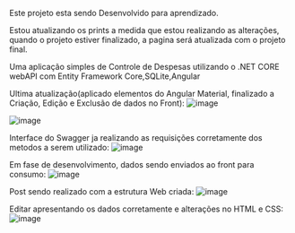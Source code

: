 Este projeto esta sendo Desenvolvido para aprendizado.

Estou atualizando os prints a medida que estou realizando as alterações, quando o projeto estiver finalizado, a pagina será atualizada com o projeto final.

Uma aplicação simples de Controle de Despesas utilizando o .NET CORE webAPI com Entity Framework Core,SQLite,Angular

Ultima atualização(aplicado elementos do Angular Material, finalizado a Criação, Edição e Exclusão de dados no Front):
![image](https://github.com/gustavohccampos/ControleFinanceiro/assets/53590418/ecfd2663-26fb-4f90-9bc7-45f85a8d7930)

![image](https://github.com/gustavohccampos/ControleFinanceiro/assets/53590418/50c0f5e3-cf09-4abb-82cb-84119e352e3a)




Interface do Swagger ja realizando as requisições corretamente dos metodos a serem utilizado:
![image](https://github.com/gustavohccampos/ControleFinanceiro/assets/53590418/36756373-a8c8-4cde-ab5f-855f8da7bc49)

Em fase de desenvolvimento, dados sendo enviados ao front para consumo:
![image](https://github.com/gustavohccampos/ControleFinanceiro/assets/53590418/43709e52-ae3d-4d3a-9427-b2920eebafed)

Post sendo realizado com a estrutura Web criada:
![image](https://github.com/gustavohccampos/ControleFinanceiro/assets/53590418/666b84b8-6277-4a1a-9386-cc9c72b4f7bf)

Editar apresentando os dados corretamente e alterações no HTML e CSS:
![image](https://github.com/gustavohccampos/ControleFinanceiro/assets/53590418/b4c33446-fae7-4480-b824-c677ff1f3e6a)

